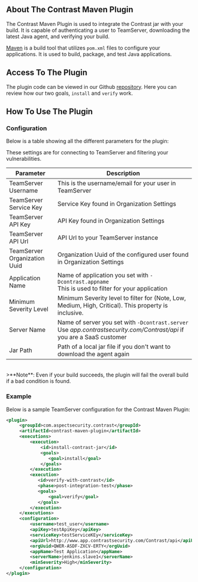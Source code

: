 <!--
title: "Contrast Maven Plugin"
description: "Sample Maven build plugin using the Contrast Java SDK"
tags: "Maven SDK Integration Java"
-->

## About The Contrast Maven Plugin

The Contrast Maven Plugin is used to integrate the Contrast jar with your build. It is capable of authenticating a user to TeamServer, downloading the latest Java agent, and verifying your build.

[Maven](https://maven.apache.org/) is a build tool that utilizes `pom.xml` files to configure your applications. It is used to build, package, and test Java applications.

## Access To The Plugin

The plugin code can be viewed in our Github [repository](https://github.com/Contrast-Security-OSS/contrast-maven-plugin). Here you can review how our two goals, `install` and `verify` work.

<!-- The plugin can be found here on the Maven repository. -->

## How To Use The Plugin

### Configuration

Below is a table showing all the different parameters for the plugin:

These settings are for connecting to TeamServer and filtering your vulnerabilities.

| Parameter                    | Description                                             |
|------------------------------|---------------------------------------------------------|
| TeamServer Username          | This is the username/email for your user in TeamServer |
| TeamServer Service Key       | Service Key found in Organization Settings             |
| TeamServer API Key           | API Key found in Organization Settings                 |
| TeamServer API Url           | API Url to your TeamServer instance                    |
| TeamServer Organization Uuid | Organization Uuid of the configured user found in Organization Settings |
| Application Name             | Name of application you set with ```-Dcontrast.appname``` <BR> This is used to filter for your application |
| Minimum Severity Level       | Minimum Severity level to filter for (Note, Low, Medium, High, Critical). This property is inclusive. |
| Server Name                  | Name of server you set with ```-Dcontrast.server``` <BR> Use *app.contrastsecurity.com/Contrast/api* if you are a SaaS customer |
| Jar Path                     | Path of a local jar file if you don't want to download the agent again                  |
<BR>
>**Note**: Even if your build succeeds, the plugin will fail the overall build if a bad condition is found.

### Example

Below is a sample TeamServer configuration for the Contrast Maven Plugin:

```xml
<plugin>
     <groupId>com.aspectsecurity.contrast</groupId>
     <artifactId>contrast-maven-plugin</artifactId>
     <executions>
         <execution>
             <id>install-contrast-jar</id>
             <goals>
                <goal>install</goal>
             </goals>
         </execution>
         <execution>
            <id>verify-with-contrast</id>
            <phase>post-integration-test</phase>
            <goals>
                <goal>verify</goal>
            </goals>
         </execution>
     </executions>
     <configuration>
         <username>test_user</username>
         <apiKey>testApiKey</apiKey>
         <serviceKey>testServiceKEy</serviceKey>
         <apiUrl>http://www.app.contrastsecurity.com/Contrast/api</apiUrl>
         <orgUuid>QWER-ASDF-ZXCV-ERTY</orgUuid>
         <appName>Test Application</appName>
         <serverName>jenkins.slave1</serverName>
         <minSeverity>High</minSeverity>
     </configuration>
</plugin>
```
